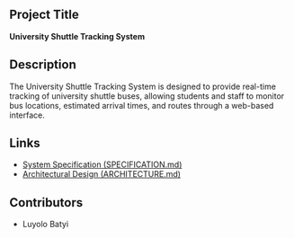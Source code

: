 ## Project Title
**University Shuttle Tracking System**

## Description
The University Shuttle Tracking System is designed to provide real-time tracking of university shuttle buses, allowing students and staff to monitor bus locations, estimated arrival times, and routes through a web-based interface.

## Links
- [System Specification (SPECIFICATION.md)](SPECIFICATION.md)
- [Architectural Design (ARCHITECTURE.md)](ARCHITECTURE.md)

## Contributors
- Luyolo Batyi

<!-- Re-run CI after import fix -->

